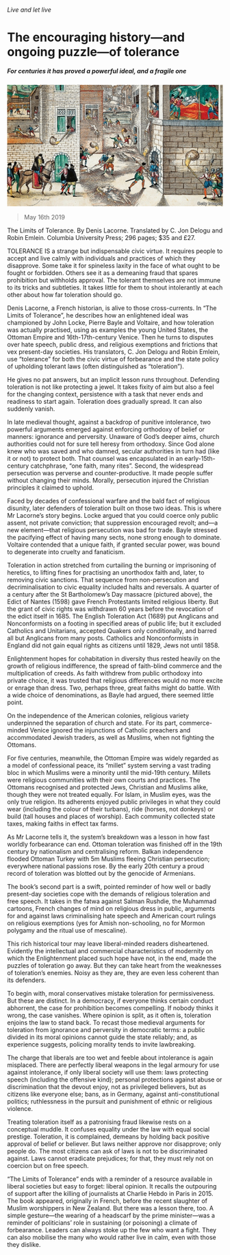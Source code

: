 ###### Live and let live

# The encouraging history—and ongoing puzzle—of tolerance 

##### For centuries it has proved a powerful ideal, and a fragile one 

![image](images/20190518_BKP001_0.jpg) 

> May 16th 2019 

The Limits of Tolerance. By Denis Lacorne. Translated by C. Jon Delogu and Robin Emlein. Columbia University Press; 296 pages; $35 and £27. 

TOLERANCE IS a strange but indispensable civic virtue. It requires people to accept and live calmly with individuals and practices of which they disapprove. Some take it for spineless laxity in the face of what ought to be fought or forbidden. Others see it as a demeaning fraud that spares prohibition but withholds approval. The tolerant themselves are not immune to its tricks and subtleties. It takes little for them to shout intolerantly at each other about how far toleration should go. 

Denis Lacorne, a French historian, is alive to those cross-currents. In “The Limits of Tolerance”, he describes how an enlightened ideal was championed by John Locke, Pierre Bayle and Voltaire, and how toleration was actually practised, using as examples the young United States, the Ottoman Empire and 16th-17th-century Venice. Then he turns to disputes over hate speech, public dress, and religious exemptions and frictions that vex present-day societies. His translators, C. Jon Delogu and Robin Emlein, use “tolerance” for both the civic virtue of forbearance and the state policy of upholding tolerant laws (often distinguished as “toleration”). 

He gives no pat answers, but an implicit lesson runs throughout. Defending toleration is not like protecting a jewel. It takes fixity of aim but also a feel for the changing context, persistence with a task that never ends and readiness to start again. Toleration does gradually spread. It can also suddenly vanish. 

In late medieval thought, against a backdrop of punitive intolerance, two powerful arguments emerged against enforcing orthodoxy of belief or manners: ignorance and perversity. Unaware of God’s deeper aims, church authorities could not for sure tell heresy from orthodoxy. Since God alone knew who was saved and who damned, secular authorities in turn had (like it or not) to protect both. That counsel was encapsulated in an early-15th-century catchphrase, “one faith, many rites”. Second, the widespread persecution was perverse and counter-productive. It made people suffer without changing their minds. Morally, persecution injured the Christian principles it claimed to uphold. 

Faced by decades of confessional warfare and the bald fact of religious disunity, later defenders of toleration built on those two ideas. This is where Mr Lacorne’s story begins. Locke argued that you could coerce only public assent, not private conviction; that suppression encouraged revolt; and—a new element—that religious persecution was bad for trade. Bayle stressed the pacifying effect of having many sects, none strong enough to dominate. Voltaire contended that a unique faith, if granted secular power, was bound to degenerate into cruelty and fanaticism. 

Toleration in action stretched from curtailing the burning or imprisoning of heretics, to lifting fines for practising an unorthodox faith and, later, to removing civic sanctions. That sequence from non-persecution and decriminalisation to civic equality included halts and reversals. A quarter of a century after the St Bartholomew’s Day massacre (pictured above), the Edict of Nantes (1598) gave French Protestants limited religious liberty. But the grant of civic rights was withdrawn 60 years before the revocation of the edict itself in 1685. The English Toleration Act (1689) put Anglicans and Nonconformists on a footing in specified areas of public life; but it excluded Catholics and Unitarians, accepted Quakers only conditionally, and barred all but Anglicans from many posts. Catholics and Nonconformists in England did not gain equal rights as citizens until 1829, Jews not until 1858. 

Enlightenment hopes for cohabitation in diversity thus rested heavily on the growth of religious indifference, the spread of faith-blind commerce and the multiplication of creeds. As faith withdrew from public orthodoxy into private choice, it was trusted that religious differences would no more excite or enrage than dress. Two, perhaps three, great faiths might do battle. With a wide choice of denominations, as Bayle had argued, there seemed little point. 

On the independence of the American colonies, religious variety underpinned the separation of church and state. For its part, commerce-minded Venice ignored the injunctions of Catholic preachers and accommodated Jewish traders, as well as Muslims, when not fighting the Ottomans. 

For five centuries, meanwhile, the Ottoman Empire was widely regarded as a model of confessional peace, its “millet” system serving a vast trading bloc in which Muslims were a minority until the mid-19th century. Millets were religious communities with their own courts and practices. The Ottomans recognised and protected Jews, Christian and Muslims alike, though they were not treated equally. For Islam, in Muslim eyes, was the only true religion. Its adherents enjoyed public privileges in what they could wear (including the colour of their turbans), ride (horses, not donkeys) or build (tall houses and places of worship). Each community collected state taxes, making faiths in effect tax farms. 

As Mr Lacorne tells it, the system’s breakdown was a lesson in how fast worldly forbearance can end. Ottoman toleration was finished off in the 19th century by nationalism and centralising reform. Balkan independence flooded Ottoman Turkey with 5m Muslims fleeing Christian persecution; everywhere national passions rose. By the early 20th century a proud record of toleration was blotted out by the genocide of Armenians. 

The book’s second part is a swift, pointed reminder of how well or badly present-day societies cope with the demands of religious toleration and free speech. It takes in the fatwa against Salman Rushdie, the Muhammad cartoons, French changes of mind on religious dress in public, arguments for and against laws criminalising hate speech and American court rulings on religious exemptions (yes for Amish non-schooling, no for Mormon polygamy and the ritual use of mescaline). 

This rich historical tour may leave liberal-minded readers disheartened. Evidently the intellectual and commercial characteristics of modernity on which the Enlightenment placed such hope have not, in the end, made the puzzles of toleration go away. But they can take heart from the weaknesses of toleration’s enemies. Noisy as they are, they are even less coherent than its defenders. 

To begin with, moral conservatives mistake toleration for permissiveness. But these are distinct. In a democracy, if everyone thinks certain conduct abhorrent, the case for prohibition becomes compelling. If nobody thinks it wrong, the case vanishes. Where opinion is split, as it often is, toleration enjoins the law to stand back. To recast those medieval arguments for toleration from ignorance and perversity in democratic terms: a public divided in its moral opinions cannot guide the state reliably; and, as experience suggests, policing morality tends to invite lawbreaking. 

The charge that liberals are too wet and feeble about intolerance is again misplaced. There are perfectly liberal weapons in the legal armoury for use against intolerance, if only liberal society will use them: laws protecting speech (including the offensive kind); personal protections against abuse or discrimination that the devout enjoy, not as privileged believers, but as citizens like everyone else; bans, as in Germany, against anti-constitutional politics; ruthlessness in the pursuit and punishment of ethnic or religious violence. 

Treating toleration itself as a patronising fraud likewise rests on a conceptual muddle. It confuses equality under the law with equal social prestige. Toleration, it is complained, demeans by holding back positive approval of belief or believer. But laws neither approve nor disapprove; only people do. The most citizens can ask of laws is not to be discriminated against. Laws cannot eradicate prejudices; for that, they must rely not on coercion but on free speech. 

“The Limits of Tolerance” ends with a reminder of a resource available in liberal societies but easy to forget: liberal opinion. It recalls the outpouring of support after the killing of journalists at Charlie Hebdo in Paris in 2015. The book appeared, originally in French, before the recent slaughter of Muslim worshippers in New Zealand. But there was a lesson there, too. A simple gesture—the wearing of a headscarf by the prime minister—was a reminder of politicians’ role in sustaining (or poisoning) a climate of forbearance. Leaders can always stoke up the few who want a fight. They can also mobilise the many who would rather live in calm, even with those they dislike. 

